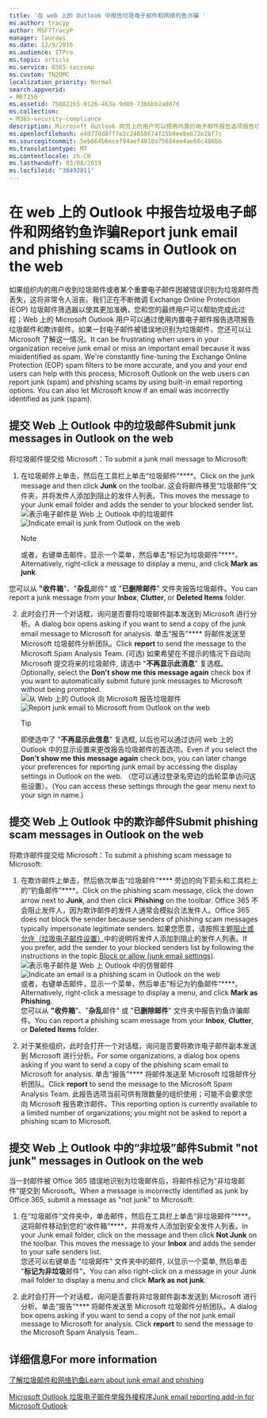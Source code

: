 ```yaml
---
title: '在 web 上的 Outlook 中报告垃圾电子邮件和网络钓鱼诈骗 '
ms.author: tracyp
author: MSFTTracyP
manager: laurawi
ms.date: 12/9/2016
ms.audience: ITPro
ms.topic: article
ms.service: O365-seccomp
ms.custom: TN2DMC
localization_priority: Normal
search.appverid:
- MET150
ms.assetid: 758822b5-0126-463a-9d08-7366bb2a807d
ms.collection:
- M365-security-compliance
description: Microsoft Outlook 网页上的用户可以使用内置的电子邮件报告选项报告垃圾邮件和网络钓鱼诈骗。 如果一封电子邮件被错误地识别为垃圾邮件，您还可以让 Microsoft 了解这一情况。
ms.openlocfilehash: e40770d8ff7e2c24058674f25b9ee8eb72e2bf7c
ms.sourcegitcommit: 5eb664b6ecef94aef4018a75684ee4ae66c486bb
ms.translationtype: MT
ms.contentlocale: zh-CN
ms.lasthandoff: 03/08/2019
ms.locfileid: "30492811"
---
```

# <a name="report-junk-email-and-phishing-scams-in-outlook-on-the-web"></a><span data-ttu-id="d1be2-104">在 web 上的 Outlook 中报告垃圾电子邮件和网络钓鱼诈骗</span><span class="sxs-lookup"><span data-stu-id="d1be2-104">Report junk email and phishing scams in Outlook on the web</span></span> 

<span data-ttu-id="d1be2-p102">如果组织内的用户收到垃圾邮件或者某个重要电子邮件因被错误识别为垃圾邮件而丢失，这将非常令人沮丧。我们正在不断微调 Exchange Online Protection (EOP) 垃圾邮件筛选器以使其更加准确，您和您的最终用户可以帮助完成此过程；Web 上的 Microsoft Outlook 用户可以通过使用内置电子邮件报告选项报告垃圾邮件和欺诈邮件。如果一封电子邮件被错误地识别为垃圾邮件，您还可以让 Microsoft 了解这一情况。</span><span class="sxs-lookup"><span data-stu-id="d1be2-p102">It can be frustrating when users in your organization receive junk email or miss an important email because it was misidentified as spam. We're constantly fine-tuning the Exchange Online Protection (EOP) spam filters to be more accurate, and you and your end users can help with this process; Microsoft Outlook on the web users can report junk (spam) and phishing scams by using built-in email reporting options. You can also let Microsoft know if an email was incorrectly identified as junk (spam).</span></span>
  
## <a name="submit-junk-messages-in-outlook-on-the-web"></a><span data-ttu-id="d1be2-108">提交 Web 上 Outlook 中的垃圾邮件</span><span class="sxs-lookup"><span data-stu-id="d1be2-108">Submit junk messages in Outlook on the web</span></span>

<span data-ttu-id="d1be2-109">将垃圾邮件提交给 Microsoft：</span><span class="sxs-lookup"><span data-stu-id="d1be2-109">To submit a junk mail message to Microsoft:</span></span>
  
1. <span data-ttu-id="d1be2-110">在垃圾邮件上单击，然后在工具栏上单击“垃圾邮件”\*\*\*\*。</span><span class="sxs-lookup"><span data-stu-id="d1be2-110">Click on the junk message and then click **Junk** on the toolbar.</span></span> <span data-ttu-id="d1be2-111">这会将邮件移至“垃圾邮件”文件夹，并将发件人添加到阻止的发件人列表。</span><span class="sxs-lookup"><span data-stu-id="d1be2-111">This moves the message to your Junk email folder and adds the sender to your blocked sender list.</span></span> 
    <span data-ttu-id="d1be2-112">![表示电子邮件是 Web 上 Outlook 中的垃圾邮件](media/a10ae792-aab6-4374-a041-6c3f732eb2e3.png)</span><span class="sxs-lookup"><span data-stu-id="d1be2-112">![Indicate email is junk from Outlook on the web](media/a10ae792-aab6-4374-a041-6c3f732eb2e3.png)</span></span>
  
    > [!NOTE]
    > <span data-ttu-id="d1be2-113">或者，右键单击邮件，显示一个菜单，然后单击“标记为垃圾邮件”\*\*\*\*。</span><span class="sxs-lookup"><span data-stu-id="d1be2-113">Alternatively, right-click a message to display a menu, and click **Mark as junk**.</span></span> 
  
<span data-ttu-id="d1be2-114">您可以从 **"收件箱**"、"**杂乱**邮件" 或 "**已删除邮件**" 文件夹报告垃圾邮件。</span><span class="sxs-lookup"><span data-stu-id="d1be2-114">You can report a junk message from your **Inbox**, **Clutter**, or **Deleted Items** folder.</span></span> 
  
2. <span data-ttu-id="d1be2-115">此时会打开一个对话框，询问是否要将垃圾邮件副本发送到 Microsoft 进行分析。</span><span class="sxs-lookup"><span data-stu-id="d1be2-115">A dialog box opens asking if you want to send a copy of the junk email message to Microsoft for analysis.</span></span> <span data-ttu-id="d1be2-116">单击“报告”\*\*\*\* 将邮件发送至 Microsoft 垃圾邮件分析团队。</span><span class="sxs-lookup"><span data-stu-id="d1be2-116">Click **report** to send the message to the Microsoft Spam Analysis Team.</span></span> <span data-ttu-id="d1be2-117">(可选) 如果希望在不提示的情况下自动向 Microsoft 提交将来的垃圾邮件, 请选中 "**不再显示此消息**" 复选框。</span><span class="sxs-lookup"><span data-stu-id="d1be2-117">Optionally, select the **Don't show me this message again** check box if you want to automatically submit future junk messages to Microsoft without being prompted.</span></span> 
    <span data-ttu-id="d1be2-118">![从 Web 上的 Outlook 向 Microsoft 报告垃圾邮件](media/e8d3a9f9-6eb6-4309-ba6d-643dffdb6a33.png)</span><span class="sxs-lookup"><span data-stu-id="d1be2-118">![Report junk email to Microsoft from Outlook on the web](media/e8d3a9f9-6eb6-4309-ba6d-643dffdb6a33.png)</span></span>
  
    > [!TIP]
    > <span data-ttu-id="d1be2-119">即使选中了 "**不再显示此信息**" 复选框, 以后也可以通过访问 web 上的 Outlook 中的显示设置来更改报告垃圾邮件的首选项。</span><span class="sxs-lookup"><span data-stu-id="d1be2-119">Even if you select the **Don't show me this message again** check box, you can later change your preferences for reporting junk email by accessing the display settings in Outlook on the web.</span></span> <span data-ttu-id="d1be2-120">（您可以通过登录名旁边的齿轮菜单访问这些设置）。</span><span class="sxs-lookup"><span data-stu-id="d1be2-120">(You can access these settings through the gear menu next to your sign in name.)</span></span> 
  
## <a name="submit-phishing-scam-messages-in-outlook-on-the-web"></a><span data-ttu-id="d1be2-121">提交 Web 上 Outlook 中的欺诈邮件</span><span class="sxs-lookup"><span data-stu-id="d1be2-121">Submit phishing scam messages in Outlook on the web</span></span>

<span data-ttu-id="d1be2-122">将欺诈邮件提交给 Microsoft：</span><span class="sxs-lookup"><span data-stu-id="d1be2-122">To submit a phishing scam message to Microsoft:</span></span>
  
1. <span data-ttu-id="d1be2-123">在欺诈邮件上单击，然后依次单击“垃圾邮件”\*\*\*\* 旁边的向下箭头和工具栏上的“钓鱼邮件”\*\*\*\*。</span><span class="sxs-lookup"><span data-stu-id="d1be2-123">Click on the phishing scam message, click the down arrow next to **Junk**, and then click **Phishing** on the toolbar.</span></span> <span data-ttu-id="d1be2-124">Office 365 不会阻止发件人，因为欺诈邮件的发件人通常会模拟合法发件人。</span><span class="sxs-lookup"><span data-stu-id="d1be2-124">Office 365 does not block the sender because senders of phishing scam messages typically impersonate legitimate senders.</span></span> <span data-ttu-id="d1be2-125">如果您愿意，请按照主题[阻止或允许（垃圾电子邮件设置）](https://go.microsoft.com/fwlink/?LinkId=627572)中的说明将发件人添加到阻止的发件人列表。</span><span class="sxs-lookup"><span data-stu-id="d1be2-125">If you prefer, add the sender to your blocked senders list by following the instructions in the topic [Block or allow (junk email settings)](https://go.microsoft.com/fwlink/?LinkId=627572).</span></span> 
    <span data-ttu-id="d1be2-126">![表示电子邮件是 Web 上 Outlook 中的仿冒邮件](media/959bb577-341c-41ee-a159-e46600b2cf8a.png)</span><span class="sxs-lookup"><span data-stu-id="d1be2-126">![Indicate an email is a phishing scam in Outlook on the web](media/959bb577-341c-41ee-a159-e46600b2cf8a.png)</span></span><br/><span data-ttu-id="d1be2-127">或者，右键单击邮件，显示一个菜单，然后单击“标记为钓鱼邮件”\*\*\*\*。</span><span class="sxs-lookup"><span data-stu-id="d1be2-127">Alternatively, right-click a message to display a menu, and click **Mark as Phishing**.</span></span><br/><span data-ttu-id="d1be2-128">您可以从 **"收件箱**"、"**杂乱**邮件" 或 "**已删除邮件**" 文件夹中报告钓鱼诈骗邮件。</span><span class="sxs-lookup"><span data-stu-id="d1be2-128">You can report a phishing scam message from your **Inbox**, **Clutter**, or **Deleted Items** folder.</span></span> 
  
2. <span data-ttu-id="d1be2-129">对于某些组织，此时会打开一个对话框，询问是否要将欺诈电子邮件副本发送到 Microsoft 进行分析。</span><span class="sxs-lookup"><span data-stu-id="d1be2-129">For some organizations, a dialog box opens asking if you want to send a copy of the phishing scam email to Microsoft for analysis.</span></span> <span data-ttu-id="d1be2-130">单击“报告”\*\*\*\* 将邮件发送至 Microsoft 垃圾邮件分析团队。</span><span class="sxs-lookup"><span data-stu-id="d1be2-130">Click **report** to send the message to the Microsoft Spam Analysis Team.</span></span> <span data-ttu-id="d1be2-131">此报告选项当前可供有限数量的组织使用；可能不会要求您向 Microsoft 报告欺诈邮件。</span><span class="sxs-lookup"><span data-stu-id="d1be2-131">This reporting option is currently available to a limited number of organizations; you might not be asked to report a phishing scam to Microsoft.</span></span> 
    
## <a name="submit-not-junk-messages-in-outlook-on-the-web"></a><span data-ttu-id="d1be2-132">提交 Web 上 Outlook 中的“非垃圾”邮件</span><span class="sxs-lookup"><span data-stu-id="d1be2-132">Submit "not junk" messages in Outlook on the web</span></span>

<span data-ttu-id="d1be2-133">当一封邮件被 Office 365 错误地识别为垃圾邮件后，将邮件标记为"非垃圾邮件"提交到 Microsoft。</span><span class="sxs-lookup"><span data-stu-id="d1be2-133">When a message is incorrectly identified as junk by Office 365, submit a message as "not junk" to Microsoft:</span></span>
  
1. <span data-ttu-id="d1be2-p108">在“垃圾邮件”文件夹中，单击邮件，然后在工具栏上单击“非垃圾邮件”\*\*\*\*。这将邮件移动到您的“收件箱”\*\*\*\*，并将发件人添加到安全发件人列表。</span><span class="sxs-lookup"><span data-stu-id="d1be2-p108">In your Junk email folder, click on the message and then click **Not Junk** on the toolbar. This moves the message to your **Inbox** and adds the sender to your safe senders list. </span></span><br/><span data-ttu-id="d1be2-136">您还可以右键单击 "垃圾邮件" 文件夹中的邮件, 以显示一个菜单, 然后单击 "**标记为非垃圾**邮件"。</span><span class="sxs-lookup"><span data-stu-id="d1be2-136">You can also right-click on a message in your Junk mail folder to display a menu and click **Mark as not junk**.</span></span> 
  
2. <span data-ttu-id="d1be2-p109">此时会打开一个对话框，询问是否要将非垃圾邮件副本发送到 Microsoft 进行分析。单击“报告”\*\*\*\* 将邮件发送至 Microsoft 垃圾邮件分析团队。</span><span class="sxs-lookup"><span data-stu-id="d1be2-p109">A dialog box opens asking if you want to send a copy of the not junk email message to Microsoft for analysis. Click **report** to send the message to the Microsoft Spam Analysis Team..</span></span> 
    
## <a name="for-more-information"></a><span data-ttu-id="d1be2-139">详细信息</span><span class="sxs-lookup"><span data-stu-id="d1be2-139">For more information</span></span>

[<span data-ttu-id="d1be2-140">了解垃圾邮件和网络钓鱼</span><span class="sxs-lookup"><span data-stu-id="d1be2-140">Learn about junk email and phishing</span></span>](https://go.microsoft.com/fwlink/p/?LinkId=270068)

[<span data-ttu-id="d1be2-141">Microsoft Outlook 垃圾电子邮件举报外接程序</span><span class="sxs-lookup"><span data-stu-id="d1be2-141">Junk email reporting add-in for Microsoft Outlook</span></span>](https://docs.microsoft.com/en-us/office365/securitycompliance/junk-email-reporting-add-in-for-microsoft-outlook)
  
  

